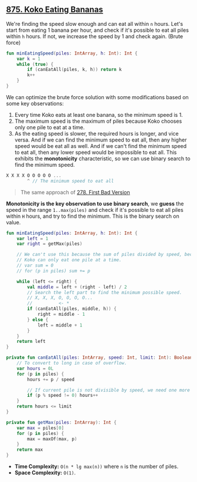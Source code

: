 ## [875. Koko Eating Bananas](https://leetcode.com/problems/koko-eating-bananas/description/)

We're finding the speed slow enough and can eat all within `n` hours. Let's start from eating 1 banana per hour, and check if it's possible to eat all piles within `h` hours. If not, we increase the speed by 1 and check again. (Brute force)

```kotlin
fun minEatingSpeed(piles: IntArray, h: Int): Int {
    var k = 1
    while (true) {
        if (canEatAll(piles, k, h)) return k
        k++
    }
}
```

We can optimize the brute force solution with some modifications based on some key observations:
1. Every time Koko eats at least one banana, so the minimum speed is 1.
2. The maximum speed is the maximum of piles because Koko chooses only one pile to eat at a time.
3. As the eating speed is slower, the required hours is longer, and vice versa. And if we can find the minimum speed to eat all, then any higher speed would be eat all as well. And if we can't find the minimum speed to eat all, then any lower speed would be impossible to eat all. This exhibits the **monotonicity** characteristic, so we can use binary search to find the minimum speed.

```js
X X X X O O O O O ...
        ^ // The minimum speed to eat all
```

> The same approach of [278. First Bad Version](../leetcode/278.first-bad-version.md)

**Monotonicity is the key observation to use binary search**, we **guess** the speed in the range `1..max(piles)` and check if it's possible to eat all piles within `H` hours, and try to find the minimum. This is the binary search on value.

```kotlin
fun minEatingSpeed(piles: IntArray, h: Int): Int {
    var left = 1
    var right = getMax(piles)

    // We can't use this because the sum of piles divided by speed, because
    // Koko can only eat one pile at a time.
    // var sum = 0
    // for (p in piles) sum += p

    while (left <= right) {
        val middle = left + (right - left) / 2
        // Search the left part to find the minimum possible speed.
        // X, X, X, O, O, O, O...
        //          <- *
        if (canEatAll(piles, middle, h)) {
            right = middle - 1
        } else {
            left = middle + 1
        }
    }
    return left
}

private fun canEatAll(piles: IntArray, speed: Int, limit: Int): Boolean {
    // To convert to long in case of overflow.
    var hours = 0L
    for (p in piles) {
        hours += p / speed

        // If current pile is not divisible by speed, we need one more hour.
        if (p % speed != 0) hours++
    }
    return hours <= limit
}

private fun getMax(piles: IntArray): Int {
    var max = piles[0]
    for (p in piles) {
        max = maxOf(max, p)
    }
    return max
}
```

* **Time Complexity:** `O(n * lg max(n))` where `n` is the number of piles.
* **Space Complexity:** `O(1)`.